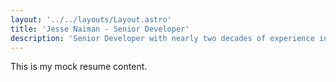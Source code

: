 ```yaml
---
layout: '../../layouts/Layout.astro'
title: 'Jesse Naiman - Senior Developer'
description: 'Senior Developer with nearly two decades of experience in web development, community support, and technical leadership'
---
```


This is my mock resume content.